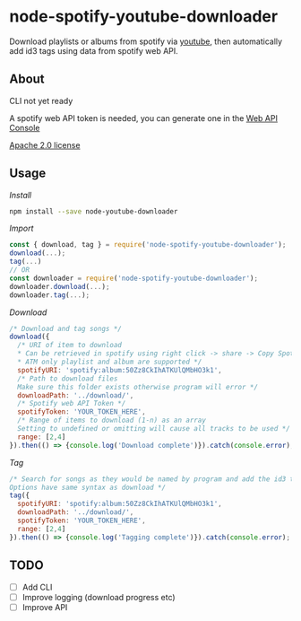 # node-spotify-youtube-downloader
Download playlists or albums from spotify via [youtube](https://github.com/fent/node-ytdl-core), then automatically add id3 tags using data from spotify web API.

## About
CLI not yet ready

A spotify web API token is needed, you can generate one in the [Web API Console](https://developer.spotify.com/console/get-playlist-tracks/)

[Apache 2.0 license](LICENSE)

## Usage

_Install_
```bash
npm install --save node-youtube-downloader
```

_Import_
```javascript
const { download, tag } = require('node-spotify-youtube-downloader');
download(...);
tag(...)
// OR
const downloader = require('node-spotify-youtube-downloader');
downloader.download(...);
downloader.tag(...);
```

_Download_
```javascript
/* Download and tag songs */
download({
  /* URI of item to download
  * Can be retrieved in spotify using right click -> share -> Copy Spotify URI
  * ATM only playlist and album are supported */
  spotifyURI: 'spotify:album:50Zz8CkIhATKUlQMbHO3k1',
  /* Path to download files
  Make sure this folder exists otherwise program will error */
  downloadPath: '../download/',
  /* Spotify web API Token */
  spotifyToken: 'YOUR_TOKEN_HERE',
  /* Range of items to download (1-n) as an array
  Setting to undefined or omitting will cause all tracks to be used */
  range: [2,4]
}).then(() => {console.log('Download complete')}).catch(console.error);
```
_Tag_
```javascript
/* Search for songs as they would be named by program and add the id3 tags from spotify
Options have same syntax as download */
tag({
  spotifyURI: 'spotify:album:50Zz8CkIhATKUlQMbHO3k1',
  downloadPath: '../download/',
  spotifyToken: 'YOUR_TOKEN_HERE',
  range: [2,4]
}).then(() => {console.log('Tagging complete')}).catch(console.error);
```

## TODO
- [ ] Add CLI
- [ ] Improve logging (download progress etc)
- [ ] Improve API
